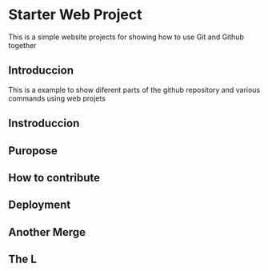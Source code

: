 # Starter Web Project 


This is a simple website projects for showing how to use Git and Github together 

## Introduccion

This is a example to show diferent parts of the github repository and various commands using web projets 

## Instroduccion

## Puropose

## How to contribute

## Deployment

## Another Merge 

## The L



